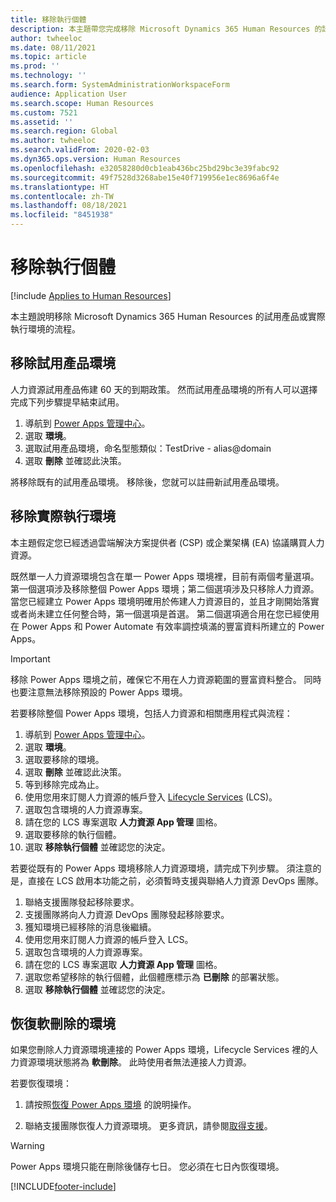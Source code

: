 ```yaml
---
title: 移除執行個體
description: 本主題帶您完成移除 Microsoft Dynamics 365 Human Resources 的試用產品或實際執行環境的流程。
author: twheeloc
ms.date: 08/11/2021
ms.topic: article
ms.prod: ''
ms.technology: ''
ms.search.form: SystemAdministrationWorkspaceForm
audience: Application User
ms.search.scope: Human Resources
ms.custom: 7521
ms.assetid: ''
ms.search.region: Global
ms.author: twheeloc
ms.search.validFrom: 2020-02-03
ms.dyn365.ops.version: Human Resources
ms.openlocfilehash: e32058280d0cb1eab436bc25bd29bc3e39fabc92
ms.sourcegitcommit: 49f7528d3268abe15e40f719956e1ec8696a6f4e
ms.translationtype: HT
ms.contentlocale: zh-TW
ms.lasthandoff: 08/18/2021
ms.locfileid: "8451938"
---
```

# <a name="remove-an-instance"></a>移除執行個體

[!include [Applies to Human Resources](../includes/applies-to-hr.md)]

本主題說明移除 Microsoft Dynamics 365 Human Resources 的試用產品或實際執行環境的流程。

## <a name="remove-a-test-drive-environment"></a>移除試用產品環境

人力資源試用產品佈建 60 天的到期政策。 然而試用產品環境的所有人可以選擇完成下列步驟提早結束試用。 

1. 導航到 [Power Apps 管理中心](https://admin.businessplatform.microsoft.com/)。
2. 選取 **環境**。
3. 選取試用產品環境，命名型態類似：TestDrive - alias@domain
4. 選取 **刪除** 並確認此決策。 

將移除既有的試用產品環境。 移除後，您就可以註冊新試用產品環境。 

## <a name="remove-a-production-environment"></a>移除實際執行環境

本主題假定您已經透過雲端解決方案提供者 (CSP) 或企業架構 (EA) 協議購買人力資源。 

既然單一人力資源環境包含在單一 Power Apps 環境裡，目前有兩個考量選項。 第一個選項涉及移除整個 Power Apps 環境；第二個選項涉及只移除人力資源。 當您已經建立 Power Apps 環境明確用於佈建人力資源目的，並且才剛開始落實或者尚未建立任何整合時，第一個選項是首選。 第二個選項適合用在您已經使用在 Power Apps 和 Power Automate 有效率調控填滿的豐富資料所建立的 Power Apps。

> [!Important]
> 移除 Power Apps 環境之前，確保它不用在人力資源範圍的豐富資料整合。 同時也要注意無法移除預設的 Power Apps 環境。 

若要移除整個 Power Apps 環境，包括人力資源和相關應用程式與流程：

1. 導航到 [Power Apps 管理中心](https://admin.businessplatform.microsoft.com/)。
2. 選取 **環境**。
3. 選取要移除的環境。
4. 選取 **刪除** 並確認此決策。 
5. 等到移除完成為止。
6. 使用您用來訂閱人力資源的帳戶登入 [Lifecycle Services](https://lcs.dynamics.com/Logon/Index) (LCS)。 
7. 選取包含環境的人力資源專案。 
8. 請在您的 LCS 專案選取 **人力資源 App 管理** 圖格。 
9. 選取要移除的執行個體。 
10. 選取 **移除執行個體** 並確認您的決定。  

若要從既有的 Power Apps 環境移除人力資源環境，請完成下列步驟。 須注意的是，直接在 LCS 啟用本功能之前，必須暫時支援與聯絡人力資源 DevOps 團隊。

1. 聯絡支援團隊發起移除要求。
2. 支援團隊將向人力資源 DevOps 團隊發起移除要求。 
3. 獲知環境已經移除的消息後繼續。
4. 使用您用來訂閱人力資源的帳戶登入 LCS。 
5. 選取包含環境的人力資源專案。 
6. 請在您的 LCS 專案選取 **人力資源 App 管理** 圖格。 
7. 選取您希望移除的執行個體，此個體應標示為 **已刪除** 的部署狀態。
8. 選取 **移除執行個體** 並確認您的決定。 

## <a name="recover-a-soft-deleted-environment"></a>恢復軟刪除的環境

如果您刪除人力資源環境連接的 Power Apps 環境，Lifecycle Services 裡的人力資源環境狀態將為 **軟刪除**。 此時使用者無法連接人力資源。

若要恢復環境：

1. 請按照[恢復 Power Apps 環境](/power-platform/admin/recover-environment.md) 的說明操作。

2. 聯絡支援團隊恢復人力資源環境。 更多資訊，請參閱[取得支援](../fin-ops-core/dev-itpro/lifecycle-services/lcs-support.md)。

> [!Warning]
> Power Apps 環境只能在刪除後儲存七日。 您必須在七日內恢復環境。


[!INCLUDE[footer-include](../includes/footer-banner.md)]
